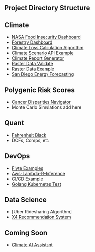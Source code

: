 
## Project Directory Structure

## Climate
- [NASA Food Insecurity Dashboard](Climate/NASA_Food_Insecurity_Dashboard)
- [Forestry Dashboard](Climate/Forestry_Dashboard)
- [Climate Loss Calculation Algorithm](Climate/Climate_Loss_Calculation_Algorithm)
- [Climate Scenario API Example](Climate/Climate_Scenario_API_Example)
- [Climate Report Generator](Climate/Climate_Report_Generator)
- [Raster Data Validate](Climate/Raster_Data_Validate)
- [Raster Data Example](Climate/Raster_Data_Example)
- [San Diego Energy Forecasting](Climate/San_Diego_Energy_Forecasting)

## Polygenic Risk Scores
- [Cancer Disparities Navigator]([https://github.com/mcc5635/CancerDisparitiesNavigator])
- Monte Carlo Simulations add here

## Quant
- [Fahrenheit Black](Quant/Fahrenheit_Black)
- DCFs, Comps, etc

## DevOps
- [Flyte Examples](DevOps/Flyte_Examples)
- [Aws-Lambda-R-Inference](Quant/Aws-Lambda-R-Inference)
- [CI/CD Example](DevOps/CI_CD_Example)
- [Golang Kubernetes Test](DevOps/Golang_Kubernetes_Test)

## Data Science
- [Uber Ridesharing Algorithm]
- [X4 Recommendation System](Data_Science/X4_Recommendation_System)

## Coming Soon
- [Climate AI Assistant](Coming_Soon/Climate_AI_Assistant)

